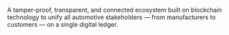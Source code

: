 A tamper-proof, transparent, and connected ecosystem built on blockchain technology to unify all automotive stakeholders — from manufacturers to customers — on a single digital ledger.